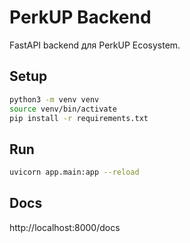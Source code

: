 # PerkUP Backend

FastAPI backend для PerkUP Ecosystem.

## Setup
```bash
python3 -m venv venv
source venv/bin/activate
pip install -r requirements.txt
```

## Run
```bash
uvicorn app.main:app --reload
```

## Docs

http://localhost:8000/docs
